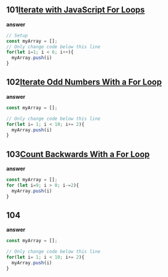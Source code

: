 
## 101[Iterate with JavaScript For Loops](https://www.freecodecamp.org/learn/javascript-algorithms-and-data-structures/basic-javascript/iterate-with-javascript-for-loops)

**answer**

```js
// Setup
const myArray = [];
// Only change code below this line
for(let i=1; i < 6; i++){
  myArray.push(i)
}

```


## 102[Iterate Odd Numbers With a For Loop](https://www.freecodecamp.org/learn/javascript-algorithms-and-data-structures/basic-javascript/iterate-odd-numbers-with-a-for-loop)

**answer**

```js
const myArray = [];

// Only change code below this line
for(let i= 1; i < 10; i+= 2){
  myArray.push(i)
} 

```

## 103[Count Backwards With a For Loop](https://www.freecodecamp.org/learn/javascript-algorithms-and-data-structures/basic-javascript/count-backwards-with-a-for-loop)

**answer**

```js
const myArray = [];
for (let i=9; i > 0; i-=2){
  myArray.push(i)
}
```
## 104[](https://www.freecodecamp.org/learn/javascript-algorithms-and-data-structures/basic-javascript/iterate-odd-numbers-with-a-for-loop)

**answer**

```js
const myArray = [];

// Only change code below this line
for(let i= 1; i < 10; i+= 2){
  myArray.push(i)
} 

```
